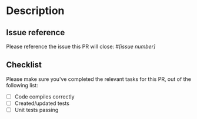 # Description

<!--
Please explain the changes you've made.
-->

## Issue reference

<!--
We strive to have all PR being opened based on an issue, where the problem or feature have been discussed prior to implementation.
-->

Please reference the issue this PR will close: #_[issue number]_

## Checklist

Please make sure you've  completed the relevant tasks for this PR, out of the following list:

* [ ] Code compiles correctly
* [ ] Created/updated tests
* [ ] Unit tests passing
